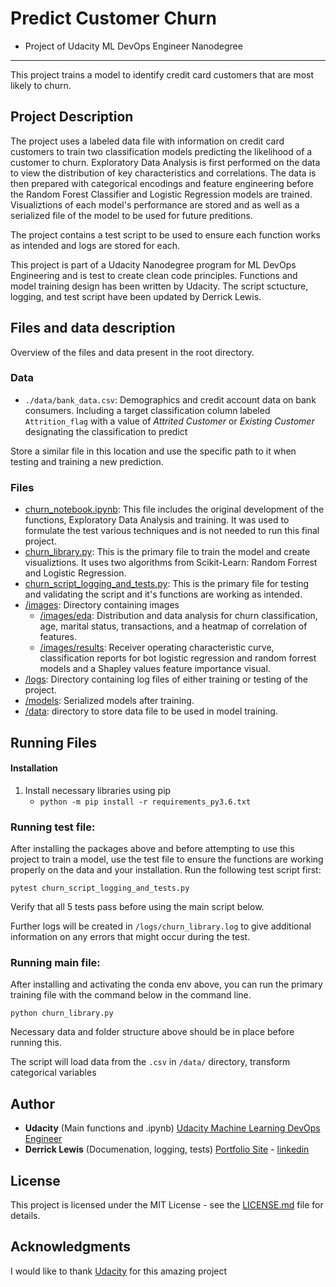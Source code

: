 # Predict Customer Churn

- Project of Udacity ML DevOps Engineer Nanodegree

---

This project trains a model to identify credit card customers that are most likely to churn. 

## Project Description
The project uses a labeled data file with information on credit card customers to train two classification models predicting the likelihood of a customer to churn. Exploratory Data Analysis is first performed on the data to view the distribution of key characteristics and correlations. The data is then prepared with categorical encodings and feature engineering before the Random Forest Classifier and Logistic Regression models are trained. Visualiztions of each model's performance are stored and as well as a serialized file of the model to be used for future preditions.

The project contains a test script to be used to ensure each function works as intended and logs are stored for each. 

This project is part of a Udacity Nanodegree program for ML DevOps Engineering and is test to create clean code principles. Functions and model training design has been written by Udacity. The script sctucture, logging, and test script have been updated by Derrick Lewis. 

## Files and data description
Overview of the files and data present in the root directory. 

### Data
- `./data/bank_data.csv`: Demographics and credit account data on bank consumers. Including a target classification column labeled `Attrition_flag` with a value of *Attrited Customer* or *Existing Customer* designating the classification to predict

Store a similar file in this location and use the specific path to it when testing and training a new prediction. 

### Files
- [churn_notebook.ipynb](churn_notebook.ipynb): This file includes the original development of the functions, Exploratory Data Analysis and training. It was used to formulate the test various techniques and is not needed to run this final project. 
- [churn_library.py](churn_library.py): This is the primary file to train the model and create visualiztions. It uses two algorithms from Scikit-Learn: Random Forrest and Logistic Regression. 
- [churn_script_logging_and_tests.py](churn_script_logging_and_tests.py): This is the primary file for testing and validating the script and it's functions are working as intended. 
- [/images](./images/): Directory containing images
  - [/images/eda](./images/eda/): Distribution and data analysis for churn classification, age, marital status, transactions, and a heatmap of correlation of features.
  - [/images/results](./images/results/): Receiver operating characteristic curve, classification reports for bot logistic regression and random forrest models and a Shapley values feature importance visual. 
- [/logs](/logs/): Directory containing log files of either training or testing of the project. 
- [/models](/models/): Serialized models after training. 
- [/data](/data/): directory to store data file to be used in model training.

## Running Files


#### Installation

1. Install necessary libraries using pip
    - `python -m pip install -r requirements_py3.6.txt`

### Running test file:

After installing the packages above and before attempting to use this project to train a model, use the test file to ensure the functions are working properly on the data and your installation. Run the following test script first:

```
pytest churn_script_logging_and_tests.py
```

Verify that all 5 tests pass before using the main script below. 

Further logs will be created in `/logs/churn_library.log` to give additional information on any errors that might occur during the test.

### Running main file:
After installing and activating the conda env above, you can run the primary training file with the command below in the command line.

```
python churn_library.py
```

Necessary data and folder structure above should be in place before running this. 

The script will load data from the `.csv` in `/data/` directory, transform categorical variables 

## Author 
-   **Udacity** (Main functions and .ipynb)  [Udacity Machine Learning DevOps Engineer](https://www.udacity.com/course/machine-learning-dev-ops-engineer-nanodegree--nd0821)
-   **Derrick Lewis** (Documenation, logging, tests)  [Portfolio Site](https://www.derrickjameslewis.com) - [linkedin](https://www.linkedin.com/in/derrickjlewis/)


## License

This project is licensed under the MIT License - see the [LICENSE.md](LICENSE.md) file for details.

## Acknowledgments

I would like to thank [Udacity](https://eu.udacity.com/) for this amazing project
